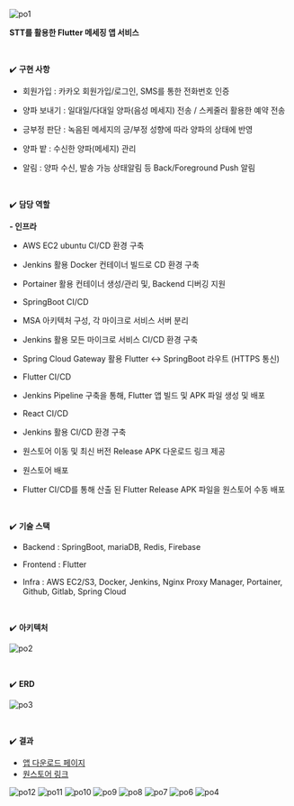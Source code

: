
![po1](https://github.com/sungwookoo/Peeling-Onion/assets/53362965/525186f1-ded7-4c3a-abac-7519d4afaebf)

**STT를 활용한 Flutter 메세징 앱 서비스**

<br>

✔️ **구현 사항**

- 회원가입 : 카카오 회원가입/로그인, SMS를 통한 전화번호 인증

- 양파 보내기 : 일대일/다대일 양파(음성 메세지) 전송 / 스케줄러 활용한 예약 전송

- 긍부정 판단 : 녹음된 메세지의 긍/부정 성향에 따라 양파의 상태에 반영

- 양파 밭 : 수신한 양파(메세지) 관리

- 알림 : 양파 수신, 발송 가능 상태알림 등 Back/Foreground Push 알림

<br>

✔️ **담당 역할**

**- 인프라** 

- AWS EC2 ubuntu CI/CD 환경 구축 

- Jenkins 활용 Docker 컨테이너 빌드로 CD 환경 구축

- Portainer 활용 컨테이너 생성/관리 및, Backend 디버깅 지원

- SpringBoot CI/CD

- MSA 아키텍처 구성, 각 마이크로 서비스 서버 분리

- Jenkins 활용 모든 마이크로 서비스 CI/CD 환경 구축

- Spring Cloud Gateway 활용 Flutter ↔ SpringBoot 라우트 (HTTPS 통신)

- Flutter CI/CD

- Jenkins Pipeline 구축을 통해, Flutter 앱 빌드 및 APK 파일 생성 및 배포

- React CI/CD

- Jenkins 활용 CI/CD 환경 구축

- 원스토어 이동 및 최신 버전 Release APK 다운로드 링크 제공

- 원스토어 배포

- Flutter CI/CD를 통해 산출 된 Flutter Release APK 파일을 원스토어 수동 배포

<br>

✔️ **기술 스택**

- Backend : SpringBoot, mariaDB, Redis, Firebase

- Frontend : Flutter

- Infra : AWS EC2/S3, Docker, Jenkins, Nginx Proxy Manager, Portainer, Github, Gitlab, Spring Cloud
<br>

✔️ **아키텍처**

![po2](https://github.com/sungwookoo/Peeling-Onion/assets/53362965/6fece4b7-7ff9-46d8-a11c-28a3648f38fb)

<br>

✔️ **ERD** 

![po3](https://github.com/sungwookoo/Peeling-Onion/assets/53362965/9725498c-e4ac-4195-9068-4886900fcdab)

<br>

✔️ **결과**

- [앱 다운로드 페이지](https://ssafy.shop)
- [원스토어 링크](https://onesto.re/0000768589)

![po12](https://github.com/sungwookoo/Peeling-Onion/assets/53362965/36ab8086-b5cd-4916-a332-2898cf8b7dba)
![po11](https://github.com/sungwookoo/Peeling-Onion/assets/53362965/34475bf9-bb1d-4b72-b7b1-a9875ef6225d)
![po10](https://github.com/sungwookoo/Peeling-Onion/assets/53362965/82863374-a033-4bb1-9a95-b4a0948c04b8)
![po9](https://github.com/sungwookoo/Peeling-Onion/assets/53362965/fc5947ef-92ba-4196-8a52-85f26eabc788)
![po8](https://github.com/sungwookoo/Peeling-Onion/assets/53362965/e0c8e275-c5aa-4b08-a591-c42412a716fb)
![po7](https://github.com/sungwookoo/Peeling-Onion/assets/53362965/c78d3b53-5d32-4c01-8b46-27dadf1d9a0d)
![po6](https://github.com/sungwookoo/Peeling-Onion/assets/53362965/251cf4ee-e3bb-4c7c-abf0-398df04eb3b3)
![po4](https://github.com/sungwookoo/Peeling-Onion/assets/53362965/7f121a8d-68d2-4ceb-b287-bd76243604c3)

